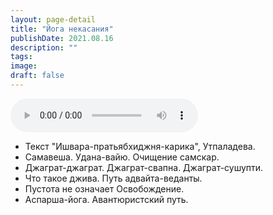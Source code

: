 ```yaml
---
layout: page-detail
title: "Йога некасания"
publishDate: 2021.08.16
description: ""
tags:
image:
draft: false
---
```


<audio title="2021.08.16 - Йога некасания.mp3" src="/upload/iblock/15e/15ea4f5008caf914190e122c4d198b0f.mp3" controls=""></audio>

* Текст "Ишвара-пратьябхиджня-карика", Утпаладева.
* Самавеша. Удана-вайю. Очищение самскар.
* Джаграт-джаграт. Джаграт-свапна. Джаграт-сушупти.
* Что такое джива. Путь адвайта-веданты.
* Пустота не означает Освобождение.
* Аспарша-йога. Авантюристский путь.

  

